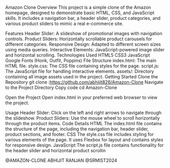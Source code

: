 Amazon Clone
Overview
This project is a simple clone of the Amazon homepage, designed to demonstrate basic HTML, CSS, and JavaScript skills. It includes a navigation bar, a header slider, product categories, and various product sliders to mimic a real e-commerce site.

Features
Header Slider: A slideshow of promotional images with navigation controls.
Product Sliders: Horizontally scrollable product carousels for different categories.
Responsive Design: Adapted to different screen sizes using media queries.
Interactive Elements: JavaScript-powered image slider and horizontal scrolling.
Technologies Used
HTML5
CSS3
JavaScript
Google Fonts (Honk, Outfit, Poppins)
File Structure
index.html: The main HTML file.
style.css: The CSS file containing styles for the page.
script.js: The JavaScript file for handling interactive elements.
assets/: Directory containing all image assets used in the project.
Getting Started
Clone the Repository
git clone :https://github.com/abhijit826/Amazon-Clone
Navigate to the Project Directory
Copy code
cd Amazon-Clone

Open the Project
Open index.html in your preferred web browser to view the project.

Usage
Header Slider: Click on the left and right arrows to navigate through the slideshow.
Product Sliders: Use the mouse wheel to scroll horizontally through the product items.
Code Details
HTML
The index.html file contains the structure of the page, including the navigation bar, header slider, product sections, and footer.
CSS
The style.css file includes styling for various elements of the page. It uses Flexbox for layout and contains styles for responsive design.
JavaScript
The script.js file contains functionality for the header slider and horizontal product scrollin

@AMAZON-CLONE ABHIJIT RANJAN @SRMIST2024
